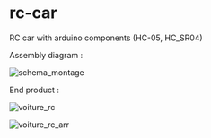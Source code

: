 # rc-car
RC car with arduino components (HC-05, HC_SR04)

Assembly diagram : 


![schema_montage](https://github.com/user-attachments/assets/d5983c04-7855-4f8a-b773-01073756587f)

End product : 

![voiture_rc](https://github.com/user-attachments/assets/81b1270c-4f34-4b9e-95e5-bcd643fcf283)

![voiture_rc_arr](https://github.com/user-attachments/assets/6db1483a-9945-4098-9c31-6076a5d7ddc1)



